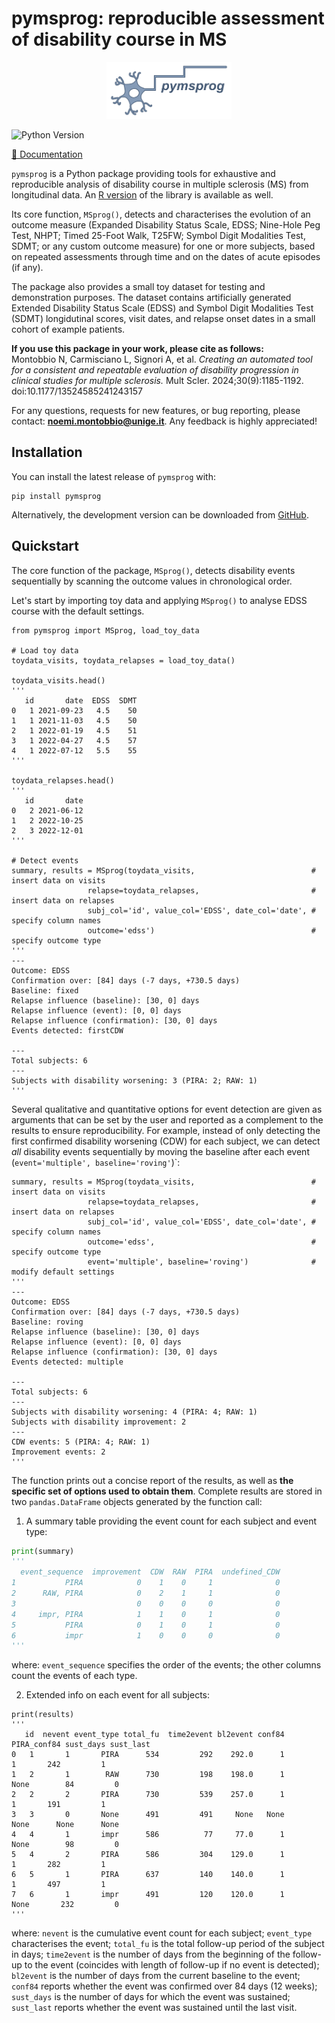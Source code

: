 
# pymsprog: reproducible assessment of disability course in MS

<p align="center">
  <img src="docs/source/_static/logo_py.png" width="200"/>
</p>

![Python Version](https://img.shields.io/badge/python-3.9%2B-blue.svg)

[📖 Documentation](https://pymsprog.readthedocs.io)

`pymsprog` is a Python package providing tools for exhaustive and reproducible
analysis of disability course in multiple sclerosis (MS) from longitudinal data. 
An [R version](https://github.com/noemimontobbio/msprog) of the library is available as well.

Its core function, `MSprog()`, detects and characterises the evolution
of an outcome measure (Expanded Disability Status Scale, EDSS; Nine-Hole Peg Test, NHPT;
Timed 25-Foot Walk, T25FW; Symbol Digit Modalities Test, SDMT; or any custom outcome
measure) for one or more subjects, based on repeated assessments through
time and on the dates of acute episodes (if any).

The package also provides a small toy dataset for testing and demonstration purposes.
The dataset contains artificially generated Extended Disability Status Scale (EDSS) and 
Symbol Digit Modalities Test (SDMT) longidutinal scores, visit dates, and relapse onset dates
in a small cohort of example patients.

**If you use this package in your work, please cite as follows:**<br />
Montobbio N, Carmisciano L, Signori A, et al. 
*Creating an automated tool for a consistent and repeatable evaluation of disability progression 
in clinical studies for multiple sclerosis.* 
Mult Scler. 2024;30(9):1185-1192. doi:10.1177/13524585241243157

For any questions, requests for new features, or bug reporting, please
contact: **noemi.montobbio@unige.it**. Any feedback is highly
appreciated!

## Installation

You can install the latest release of `pymsprog`  with:
```commandline
pip install pymsprog
```
Alternatively, the development version can be downloaded from 
[GitHub](https://github.com/noemimontobbio/pymsprog).


## Quickstart

The core function of the package, `MSprog()`, detects disability events sequentially 
by scanning the outcome values in chronological order. 

Let's start by importing toy data and applying `MSprog()` to analyse EDSS course with 
the default settings.

```{python}
from pymsprog import MSprog, load_toy_data

# Load toy data
toydata_visits, toydata_relapses = load_toy_data()

toydata_visits.head()
'''
   id       date  EDSS  SDMT
0   1 2021-09-23   4.5    50
1   1 2021-11-03   4.5    50
2   1 2022-01-19   4.5    51
3   1 2022-04-27   4.5    57
4   1 2022-07-12   5.5    55
'''

toydata_relapses.head()
'''
   id       date
0   2 2021-06-12
1   2 2022-10-25
2   3 2022-12-01
'''

# Detect events
summary, results = MSprog(toydata_visits,                          # insert data on visits
                 relapse=toydata_relapses,                         # insert data on relapses
                 subj_col='id', value_col='EDSS', date_col='date', # specify column names 
                 outcome='edss')                                   # specify outcome type
'''
---
Outcome: EDSS
Confirmation over: [84] days (-7 days, +730.5 days)
Baseline: fixed
Relapse influence (baseline): [30, 0] days
Relapse influence (event): [0, 0] days
Relapse influence (confirmation): [30, 0] days
Events detected: firstCDW
        
---
Total subjects: 6
---
Subjects with disability worsening: 3 (PIRA: 2; RAW: 1)
'''
```

Several qualitative and quantitative options for event detection are given as arguments that 
can be set by the user and reported as a complement to the results to ensure reproducibility. 
For example, instead of only detecting the first confirmed disability worsening (CDW) for 
each subject, we can detect *all* disability events sequentially by moving the baseline after
each event (`event='multiple', baseline='roving'`)`:

```{python}
summary, results = MSprog(toydata_visits,                          # insert data on visits
                 relapse=toydata_relapses,                         # insert data on relapses
                 subj_col='id', value_col='EDSS', date_col='date', # specify column names 
                 outcome='edss',                                   # specify outcome type
                 event='multiple', baseline='roving')              # modify default settings
'''
---
Outcome: EDSS
Confirmation over: [84] days (-7 days, +730.5 days)
Baseline: roving
Relapse influence (baseline): [30, 0] days
Relapse influence (event): [0, 0] days
Relapse influence (confirmation): [30, 0] days
Events detected: multiple
        
---
Total subjects: 6
---
Subjects with disability worsening: 4 (PIRA: 4; RAW: 1)
Subjects with disability improvement: 2
---
CDW events: 5 (PIRA: 4; RAW: 1)
Improvement events: 2
'''
```

The function prints out a concise report of the results, as well as 
**the specific set of options used to obtain them**. 
Complete results are stored in two `pandas.DataFrame` objects generated by the function call:

1. A summary table providing the event count for each subject and event type:
```python
print(summary)
'''
  event_sequence  improvement  CDW  RAW  PIRA  undefined_CDW
1           PIRA            0    1    0     1              0
2      RAW, PIRA            0    2    1     1              0
3                           0    0    0     0              0
4     impr, PIRA            1    1    0     1              0
5           PIRA            0    1    0     1              0
6           impr            1    0    0     0              0
'''
```

where: `event_sequence` specifies the order of the events; 
the other columns count the events of each type.
    
2. Extended info on each event for all subjects:
```
print(results)
'''
   id  nevent event_type total_fu  time2event bl2event conf84 PIRA_conf84 sust_days sust_last
0   1       1       PIRA      534         292    292.0      1           1       242         1
1   2       1        RAW      730         198    198.0      1        None        84         0
2   2       2       PIRA      730         539    257.0      1           1       191         1
3   3       0       None      491         491     None   None        None      None      None
4   4       1       impr      586          77     77.0      1        None        98         0
5   4       2       PIRA      586         304    129.0      1           1       282         1
6   5       1       PIRA      637         140    140.0      1           1       497         1
7   6       1       impr      491         120    120.0      1        None       232         0
'''
```

where: `nevent` is the cumulative event count for each subject; `event_type` characterises the event; 
`total_fu` is the total follow-up period of the subject in days;
`time2event` is the number of days from the beginning of the follow-up to the event 
(coincides with length of follow-up if no event is detected); 
`bl2event` is the number of days from the current baseline to the event; 
`conf84` reports whether the event was confirmed over 84 days (12 weeks); 
`sust_days` is the number of days for which the event was sustained; 
`sust_last` reports whether the event was sustained until the last visit.

